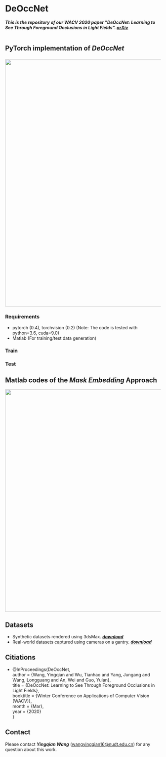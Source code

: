 
# DeOccNet

***This is the repository of our WACV 2020 paper "DeOccNet: Learning to See Through Foreground Occlusions in Light Fields". <a href="https://arxiv.org/pdf/1912.04459.pdf">arXiv</a>*** <br><br>

## PyTorch implementation of *DeOccNet*
### <center><img src="https://raw.github.com/YingqianWang/DeOccNet/master/Figs/DeOccNet.png" width="800"></center>
### Requirements
* pytorch (0.4), torchvision (0.2) (Note: The code is tested with python=3.6, cuda=9.0)
* Matlab (For training/test data generation)
### Train

### Test

## Matlab codes of the *Mask Embedding* Approach
<center><img src="https://raw.github.com/YingqianWang/DeOccNet/master/Figs/MaskEmbedding.png" width="720"></center>


## Datasets
* Synthetic datasets rendered using 3dsMax. ***[download]()***
* Real-world datasets captured using cameras on a gantry. ***[download]()***




## Citiations
* @InProceedings{DeOccNet,<br>
  author = {Wang, Yingqian and Wu, Tianhao and Yang, Jungang and Wang, Longguang and An, Wei and Guo, Yulan},<br>
  title = {DeOccNet: Learning to See Through Foreground Occlusions in Light Fields},<br>
  booktitle = {Winter Conference on Applications of Computer Vision (WACV)},<br>
  month = {Mar},<br>
  year = {2020}<br>
  }<br>
  


## Contact
Please contact ***Yingqian Wang*** (wangyingqian16@nudt.edu.cn) for any question about this work.

